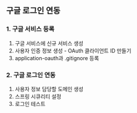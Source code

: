 ## 구글 로그인 연동

### 1. 구글 서비스 등록
1. 구글 서비스에 신규 서비스 생성
2. 사용자 인증 정보 생성 - OAuth 클라이언트 ID 만들기
3. application-oauth과 .gitignore 등록

### 2. 구글 로그인 연동
1. 사용자 정보 담당할 도메인 생성
2. 스프링 시큐리티 설정
3. 로그인 테스트
